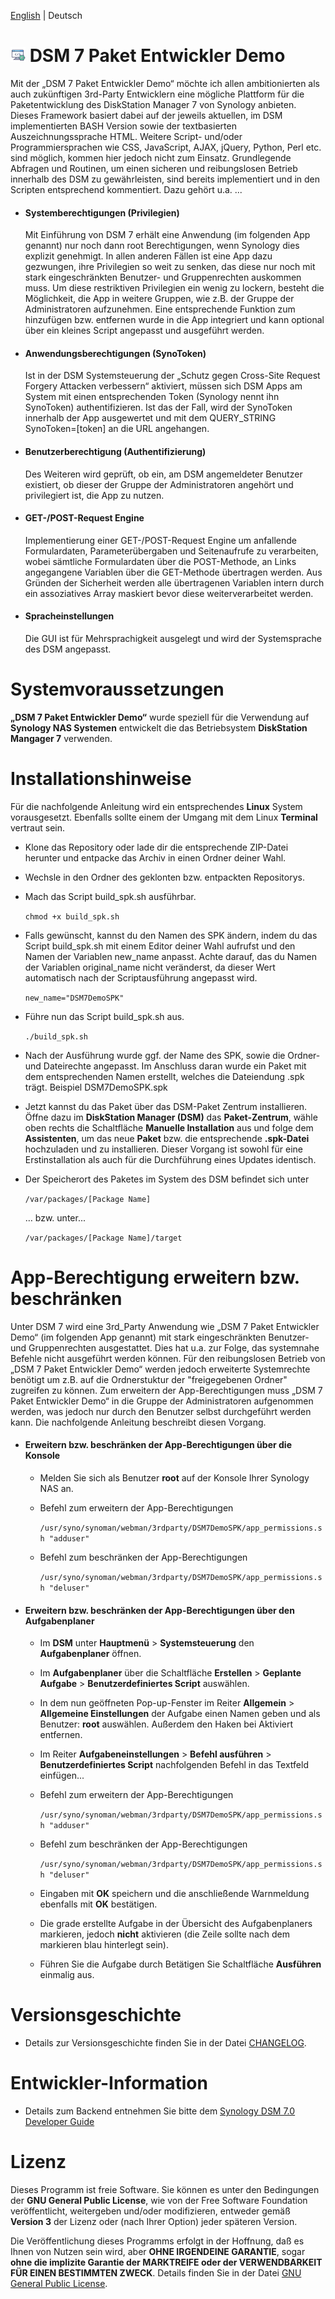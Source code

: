 [English](README_en.md) | Deutsch

# ![Package icon](/package/ui/images/icon_24.png) DSM 7 Paket Entwickler Demo
Mit der „DSM 7 Paket Entwickler Demo“ möchte ich allen ambitionierten als auch zukünftigen 3rd-Party Entwicklern eine mögliche Plattform für die Paketentwicklung des DiskStation Manager 7 von Synology anbieten. Dieses Framework basiert dabei auf der jeweils aktuellen, im DSM implementierten BASH Version sowie der textbasierten Auszeichnungssprache HTML. Weitere Script- und/oder Programmiersprachen wie CSS, JavaScript, AJAX, jQuery, Python, Perl etc. sind möglich, kommen hier jedoch nicht zum Einsatz. Grundlegende Abfragen und Routinen, um einen sicheren und reibungslosen Betrieb innerhalb des DSM zu gewährleisten, sind bereits implementiert und in den Scripten entsprechend kommentiert. Dazu gehört u.a. ...

  - #### Systemberechtigungen (Privilegien)
    Mit Einführung von DSM 7 erhält eine Anwendung (im folgenden App genannt) nur noch dann root Berechtigungen, wenn Synology dies explizit genehmigt. In allen anderen Fällen ist eine App dazu gezwungen, ihre Privilegien so weit zu senken, das diese nur noch mit stark eingeschränkten Benutzer- und Gruppenrechten auskommen muss. Um diese restriktiven Privilegien ein wenig zu lockern, besteht die Möglichkeit, die App in weitere Gruppen, wie z.B. der Gruppe der Administratoren aufzunehmen. Eine entsprechende Funktion zum hinzufügen bzw. entfernen wurde in die App integriert und kann optional über ein kleines Script angepasst und ausgeführt werden.

  - #### Anwendungsberechtigungen (SynoToken)
    Ist in der DSM Systemsteuerung der „Schutz gegen Cross-Site Request Forgery Attacken verbessern“ aktiviert, müssen sich DSM Apps am System mit einen entsprechenden Token (Synology nennt ihn SynoToken) authentifizieren. Ist das der Fall, wird der SynoToken innerhalb der App ausgewertet und mit dem QUERY_STRING SynoToken=[token] an die URL angehangen.

  - #### Benutzerberechtigung (Authentifizierung)
    Des Weiteren wird geprüft, ob ein, am DSM angemeldeter Benutzer existiert, ob dieser der Gruppe der Administratoren angehört und privilegiert ist, die App zu nutzen.

  - #### GET-/POST-Request Engine
    Implementierung einer GET-/POST-Request Engine um anfallende Formulardaten, Parameterübergaben und Seitenaufrufe zu verarbeiten, wobei sämtliche Formulardaten über die POST-Methode, an Links angegangene Variablen über die GET-Methode übertragen werden. Aus Gründen der Sicherheit werden alle übertragenen Variablen intern durch ein assoziatives Array maskiert bevor diese weiterverarbeitet werden.

  - #### Spracheinstellungen
    Die GUI ist für Mehrsprachigkeit ausgelegt und wird der Systemsprache des DSM angepasst.

# Systemvoraussetzungen
**„DSM 7 Paket Entwickler Demo“** wurde speziell für die Verwendung auf **Synology NAS Systemen** entwickelt die das Betriebsystem **DiskStation Mangager 7** verwenden.

# Installationshinweise
Für die nachfolgende Anleitung wird ein entsprechendes **Linux** System vorausgesetzt. Ebenfalls sollte einem der Umgang mit dem Linux **Terminal** vertraut sein. 
 
  - Klone das Repository oder lade dir die entsprechende ZIP-Datei herunter und entpacke das Archiv in einen Ordner deiner Wahl.

  - Wechsle in den Ordner des geklonten bzw. entpackten Repositorys.

  - Mach das Script build_spk.sh ausführbar.

    `chmod +x build_spk.sh`

  - Falls gewünscht, kannst du den Namen des SPK ändern, indem du das Script build_spk.sh mit einem Editor deiner Wahl aufrufst und den Namen der Variablen new_name anpasst. Achte darauf, das du Namen der Variablen original_name nicht veränderst, da dieser Wert automatisch nach der Scriptausführung angepasst wird.

    `new_name="DSM7DemoSPK"`

  - Führe nun das Script build_spk.sh aus.

    `./build_spk.sh`

  - Nach der Ausführung  wurde ggf. der Name des SPK, sowie die Ordner- und Dateirechte angepasst. Im Anschluss daran wurde ein Paket mit dem entsprechenden Namen erstellt, welches die Dateiendung .spk trägt. Beispiel DSM7DemoSPK.spk

  - Jetzt kannst du das Paket über das DSM-Paket Zentrum installieren. Öffne dazu im **DiskStation Manager (DSM)** das **Paket-Zentrum**, wähle oben rechts die Schaltfläche **Manuelle Installation** aus und folge dem **Assistenten**, um das neue **Paket** bzw. die entsprechende **.spk-Datei** hochzuladen und zu installieren. Dieser Vorgang ist sowohl für eine Erstinstallation als auch für die Durchführung eines Updates identisch. 

 - Der Speicherort des Paketes im System des DSM befindet sich unter 

    `/var/packages/[Package Name]`

    … bzw. unter...

    `/var/packages/[Package Name]/target`
 
# App-Berechtigung erweitern bzw. beschränken
Unter DSM 7 wird eine 3rd_Party Anwendung wie „DSM 7 Paket Entwickler Demo“ (im folgenden App genannt) mit stark eingeschränkten Benutzer- und Gruppenrechten ausgestattet. Dies hat u.a. zur Folge, das systemnahe Befehle nicht ausgeführt werden können. Für den reibungslosen Betrieb von „DSM 7 Paket Entwickler Demo“ werden jedoch erweiterte Systemrechte benötigt um z.B. auf die Ordnerstuktur der "freigegebenen Ordner" zugreifen zu können. Zum erweitern der App-Berechtigungen muss „DSM 7 Paket Entwickler Demo“ in die Gruppe der Administratoren aufgenommen werden, was jedoch nur durch den Benutzer selbst durchgeführt werden kann. Die nachfolgende Anleitung beschreibt diesen Vorgang.

  - #### Erweitern bzw. beschränken der App-Berechtigungen über die Konsole

    - Melden Sie sich als Benutzer **root** auf der Konsole Ihrer Synology NAS an.
    - Befehl zum erweitern der App-Berechtigungen

      `/usr/syno/synoman/webman/3rdparty/DSM7DemoSPK/app_permissions.sh "adduser"`

    - Befehl zum beschränken der App-Berechtigungen

      `/usr/syno/synoman/webman/3rdparty/DSM7DemoSPK/app_permissions.sh "deluser"`

  - #### Erweitern bzw. beschränken der App-Berechtigungen über den Aufgabenplaner

    - Im **DSM** unter **Hauptmenü** > **Systemsteuerung** den **Aufgabenplaner** öffnen.
    - Im **Aufgabenplaner** über die Schaltfläche **Erstellen** > **Geplante Aufgabe** > **Benutzerdefiniertes Script** auswählen.
    - In dem nun geöffneten Pop-up-Fenster im Reiter **Allgemein** > **Allgemeine Einstellungen** der Aufgabe einen Namen geben und als Benutzer: **root** auswählen. Außerdem den Haken bei Aktiviert entfernen.
    - Im Reiter **Aufgabeneinstellungen** > **Befehl ausführen** > **Benutzerdefiniertes Script** nachfolgenden Befehl in das Textfeld einfügen...
    - Befehl zum erweitern der App-Berechtigungen

      `/usr/syno/synoman/webman/3rdparty/DSM7DemoSPK/app_permissions.sh "adduser"`

    - Befehl zum beschränken der App-Berechtigungen

      `/usr/syno/synoman/webman/3rdparty/DSM7DemoSPK/app_permissions.sh "deluser"`

    - Eingaben mit **OK** speichern und die anschließende Warnmeldung ebenfalls mit **OK** bestätigen.
    - Die grade erstellte Aufgabe in der Übersicht des Aufgabenplaners markieren, jedoch **nicht** aktivieren (die Zeile sollte nach dem markieren blau hinterlegt sein).
    - Führen Sie die Aufgabe durch Betätigen Sie Schaltfläche **Ausführen** einmalig aus.

# Versionsgeschichte
- Details zur Versionsgeschichte finden Sie in der Datei [CHANGELOG](CHANGELOG).

# Entwickler-Information
- Details zum Backend entnehmen Sie bitte dem [Synology DSM 7.0 Developer Guide](https://help.synology.com/developer-guide/)

# Lizenz
Dieses Programm ist freie Software. Sie können es unter den Bedingungen der **GNU General Public License**, wie von der Free Software Foundation veröffentlicht, weitergeben und/oder modifizieren, entweder gemäß **Version 3** der Lizenz oder (nach Ihrer Option) jeder späteren Version.

Die Veröffentlichung dieses Programms erfolgt in der Hoffnung, daß es Ihnen von Nutzen sein wird, aber **OHNE IRGENDEINE GARANTIE**, sogar **ohne die implizite Garantie der MARKTREIFE oder der VERWENDBARKEIT FÜR EINEN BESTIMMTEN ZWECK**. Details finden Sie in der Datei [GNU General Public License](LICENSE).
